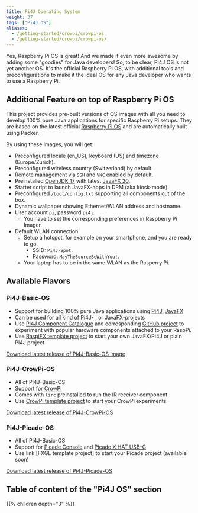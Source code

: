 ```yaml
---
title: Pi4J Operating System
weight: 37
tags: ["Pi4J OS"]
aliases:
  - /getting-started/crowpi/crowpi-os
  - /getting-started/crowpi/crowpi-os/
---
```


Yes, Raspberry Pi OS is great! And we made if even more awesome by adding some "goodies" for Java developers! So, to be clear, Pi4J OS is not yet another OS. It's the official Raspberry Pi OS, with additional tools and preconfigurations to make it the ideal OS for any Java developer who wants to use a Raspberry Pi.

## Additional Feature on top of Raspberry Pi OS

This project provides pre-built versions of OS images with all you need to develop 100% pure Java applications for specific Raspberry Pi setups. They are based on the latest official [Raspberry Pi OS](https://www.raspberrypi.org/software/) and are automatically built using Packer. 

By using these images, you will get:

* Preconfigured locale (en_US), keyboard (US) and timezone (Europe/Zurich).
* Preconfigured wireless country (Switzerland) by default.
* Remote management via `SSH` and `VNC` enabled by default.
* Preinstalled [OpenJDK 17](https://openjdk.java.net) with latest [JavaFX 20](https://gluonhq.com/products/javafx/).
* Starter script to launch JavaFX-apps in DRM (aka kiosk-mode).
* Preconfigured `/boot/config.txt` supporting all components out of the box.
* Dynamic wallpaper showing Ethernet/WLAN address and hostname.
* User account `pi`, password `pi4j`.
  * You have to set the corresponding preferences in Raspberry Pi Imager.
* Default WLAN connection.
  * Setup a hotspot, for example on your smartphone, and you are ready to go.
    * SSID: `Pi4J-Spot`.
    * Password: `MayTheSourceBeWithYou!`.
  * Your laptop has to be in the same WLAN as the Rasperry Pi.

## Available Flavors

### Pi4J-Basic-OS

* Support for building 100% pure Java applications using [Pi4J](/), [JavaFX](https://openjfx.io)
* Can be used for all kind of Pi4J- , or JavaFX-projects
* Use [Pi4J Component Catalogue](/examples/components/) and corresponding [GitHub project](https://github.com/Pi4J/pi4j-example-components) to experiment with popular hardware components attached to your RaspPi.
* Use [RaspiFX template project](https://github.com/Pi4J/pi4j-template-javafx) to start your own JavaFX/Pi4J or plain Pi4J project

[Download latest release of Pi4J-Basic-OS Image](https://pi4j-download.com/latest.php?flavor=basic)

### Pi4J-CrowPi-OS

* All of Pi4J-Basic-OS
* Support for [CrowPi](https://www.elecrow.com/crowpi-compact-raspberry-pi-educational-kit.html)
* Comes with `lirc` preinstalled to run the IR receiver component
* Use [CrowPi template project](https://github.com/Pi4J/pi4j-example-crowpi) to start your CrowPi experiments

[Download latest release of Pi4J-CrowPi-OS](https://pi4j-download.com/latest.php?flavor=crowpi)

### Pi4J-Picade-OS

* All of Pi4J-Basic-OS
* Support for [Picade Console](https://shop.pimoroni.com/products/picade-console) and [Picade X HAT USB-C](https://shop.pimoroni.com/products/picade-x-hat-usb-c?variant=29156918558803)
* Use link:[FXGL template project] to start your Picade project (available soon)

[Download latest release of Pi4J-Picade-OS](https://pi4j-download.com/latest.php?flavor=picade)

## Table of content of the "Pi4J OS" section

{{% children depth="3" %}}
